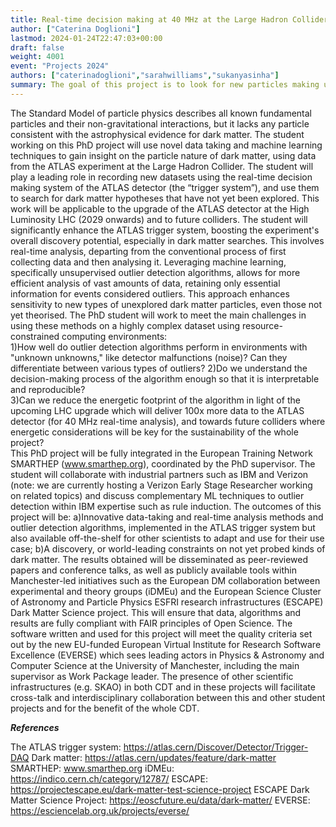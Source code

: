 ```yaml
---
title: Real-time decision making at 40 MHz at the Large Hadron Collider
author: ["Caterina Doglioni"]
lastmod: 2024-01-24T22:47:03+00:00
draft: false
weight: 4001
event: "Projects 2024"
authors: ["caterinadoglioni","sarahwilliams","sukanyasinha"]
summary: The goal of this project is to look for new particles making up 85% of the matter in the universe (dark matter), utilising novel data-taking and ML techniques at the ATLAS detector at the Large Hadron Collider. Challenges include handling realistic detector environments, ensuring interpretability, and reducing energy footprints. Outcomes include insights on dark matter, innovative methods and algorithms disseminated through peer-reviewed papers and tools compliant with Open Science principles. 
---
```


The Standard Model of particle physics describes all known fundamental particles and their non-gravitational interactions, but it lacks any particle consistent with the astrophysical evidence for dark matter. 
The student working on this PhD project will use novel data taking and machine learning techniques to gain insight on the particle nature of dark matter, using data from the ATLAS experiment at the Large Hadron Collider. The student will play a leading role in recording new datasets using the real-time decision making system of the ATLAS detector (the “trigger system”), and use them to search for dark matter hypotheses that have not yet been explored. This work will be applicable to the upgrade of the ATLAS detector at the High Luminosity LHC (2029 onwards) and to future colliders. 
The student will significantly enhance the ATLAS trigger system, boosting the experiment's overall discovery potential, especially in dark matter searches. This involves real-time analysis, departing from the conventional process of first collecting data and then analysing it. Leveraging machine learning, specifically unsupervised outlier detection algorithms, allows for more efficient analysis of vast amounts of data, retaining only essential information for events considered outliers. This approach enhances sensitivity to new types of unexplored dark matter particles, even those not yet theorised.
The PhD student will work to meet the main challenges in using these methods on a highly complex dataset using resource-constrained computing environments:  
1)How well do outlier detection algorithms perform in environments with "unknown unknowns," like detector malfunctions (noise)? Can they differentiate between various types of outliers?
2)Do we understand the decision-making process of the algorithm enough so that it is interpretable and reproducible?   
3)Can we reduce the energetic footprint of the algorithm in light of the upcoming LHC upgrade which will deliver 100x more data to the ATLAS detector (for 40 MHz real-time analysis), and towards future colliders where energetic considerations will be key for the sustainability of the whole project?  
This PhD project will be fully integrated in the European Training Network SMARTHEP (www.smarthep.org), coordinated by the PhD supervisor. The student will collaborate with industrial partners such as IBM and Verizon (note: we are currently hosting a Verizon Early Stage Researcher working on related topics)  and discuss complementary ML techniques to outlier detection within IBM expertise such as rule induction. 
The outcomes of this project will be: 
a)Innovative data-taking and real-time analysis methods and outlier detection algorithms, implemented in the ATLAS trigger system but also available off-the-shelf for other scientists to adapt and use for their use case; 
b)A discovery, or world-leading constraints on not yet probed kinds of dark matter. 
The results obtained will be disseminated as peer-reviewed papers and conference talks, as well as publicly available tools within Manchester-led initiatives such as the European DM collaboration between experimental and theory groups (iDMEu) and the European Science Cluster of Astronomy and Particle Physics ESFRI research infrastructures (ESCAPE) Dark Matter Science project. This will ensure that data, algorithms and results are fully compliant with FAIR principles of Open Science. The software written and used for this project will meet the quality criteria set out by the new EU-funded European Virtual Institute for Research Software Excellence (EVERSE) which sees leading actors in Physics & Astronomy and Computer Science at the University of Manchester, including the main supervisor as Work Package leader.  The presence of other scientific infrastructures (e.g. SKAO) in both CDT and in these projects will facilitate cross-talk and interdisciplinary collaboration between this and other student projects and for the benefit of the whole CDT. 

***References***

The ATLAS trigger system: https://atlas.cern/Discover/Detector/Trigger-DAQ
Dark matter: https://atlas.cern/updates/feature/dark-matter
SMARTHEP: www.smarthep.org
iDMEu: https://indico.cern.ch/category/12787/
ESCAPE: https://projectescape.eu/dark-matter-test-science-project
ESCAPE Dark Matter Science Project: https://eoscfuture.eu/data/dark-matter/
EVERSE: https://esciencelab.org.uk/projects/everse/